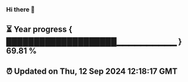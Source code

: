 ### Hi there 👋
⏳ Year progress { ████████████████████▁▁▁▁▁▁▁▁▁▁ } 69.81 %
---
⏰ Updated on Thu, 12 Sep 2024 12:18:17 GMT
---
